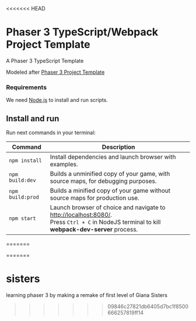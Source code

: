 <<<<<<< HEAD
# Phaser 3 TypeScript/Webpack Project Template

A Phaser 3 TypeScript Template

Modeled after [Phaser 3 Project Template](https://github.com/photonstorm/phaser3-project-template)

### Requirements

We need [Node.js](https://nodejs.org) to install and run scripts.

## Install and run

Run next commands in your terminal:

| Command | Description |
|---------|-------------|
| `npm install` | Install dependencies and launch browser with examples.|
| `npm build:dev` | Builds a unminified copy of your game, with source maps, for debugging purposes. |
| `npm build:prod` | Builds a minified copy of your game without source maps for production use. |
| `npm start` | Launch browser of choice and navigate to [http://localhost:8080/](http://localhost:8080/). <br> Press `Ctrl + C` in NodeJS terminal to kill **webpack-dev-server** process. |
=======

=======
# sisters
learning phaser 3 by making a remake of first level of Giana Sisters
>>>>>>> 09846c27821db6405d7bc1f8500666257819ff14
